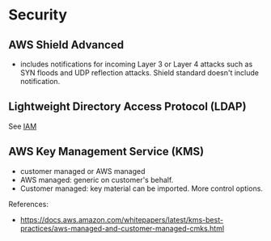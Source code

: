 # Security

## AWS Shield Advanced
- includes notifications for incoming Layer 3 or Layer 4 attacks such as SYN floods and UDP reflection attacks. Shield standard doesn't include notification. 

## Lightweight Directory Access Protocol (LDAP)
See [IAM](./iam.md)

## AWS Key Management Service (KMS)
- customer managed or AWS managed
- AWS managed: generic on customer's behalf. 
- Customer managed: key material can be imported. More control options. 

References: 
- https://docs.aws.amazon.com/whitepapers/latest/kms-best-practices/aws-managed-and-customer-managed-cmks.html